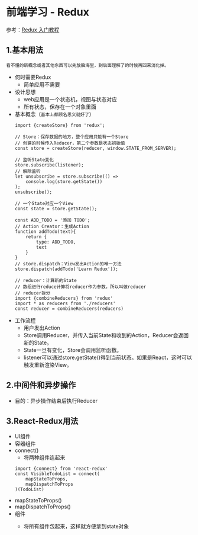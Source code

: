 # 前端学习 - Redux

参考：[Redux 入门教程](http://www.ruanyifeng.com/blog/2016/09/redux_tutorial_part_one_basic_usages.html)

## 1.基本用法
`看不懂的新概念或者其他东西可以先放脑海里，到后面理解了的时候再回来消化掉。`
- 何时需要Redux
    - 简单应用不需要
- 设计思想
    - web应用是一个状态机，视图与状态对应
    - 所有状态，保存在一个对象里面
- 基本概念（`基本上都顾名思义就好了`）
    ```
    import {createStore} from 'redux';
    
    // Store：保存数据的地方，整个应用只能有一个Store
    // 创建的时候传入Reducer，第二个参数是状态初始值
    const store = createStore(reducer, window.STATE_FROM_SERVER);
    
    // 监听State变化
    store.subscribe(listener);
    // 解除监听
    let unsubscribe = store.subscribe(() =>
        console.log(store.getState())
    );
    unsubscribe();
        
    // 一个State对应一个View
    const state = store.getState();
    
    const ADD_TODO = '添加 TODO';
    // Action Creator：生成Action
    function addTodo(text){
        return {
            type: ADD_TODO,
            text
        }
    }
    // store.dispatch：View发出Action的唯一方法
    store.dispatch(addTodo('Learn Redux'));
    
    // reducer：计算新的State
    // 数组进行reduce计算将reducer作为参数，所以叫做reducer
    // reducer拆分
    import {combineReducers} from 'redux'
    import * as reducers from './reducers'
    const reducer = combineReducers(reducers)
    ```
- 工作流程
    - 用户发出Action
    - Store调用Reducer，并传入当前State和收到的Action，Reducer会返回新的State。
    - State一旦有变化，Store会调用监听函数。
    - listener可以通过store.getState()得到当前状态。如果是React，这时可以触发重新渲染View。

## 2.中间件和异步操作
- 目的：异步操作结束后执行Reducer

## 3.React-Redux用法
- UI组件
- 容器组件
- connect()
    - 将两种组件连起来
    ```
    import {connect} from 'react-redux'
    const VisibleTodoList = connect(
        mapStateToProps,
        mapDispatchToProps
    )(TodoList)
    ```
- mapStateToProps()
- mapDispatchToProps()
- <Provider>组件
    - 将所有组件包起来，这样就方便拿到state对象